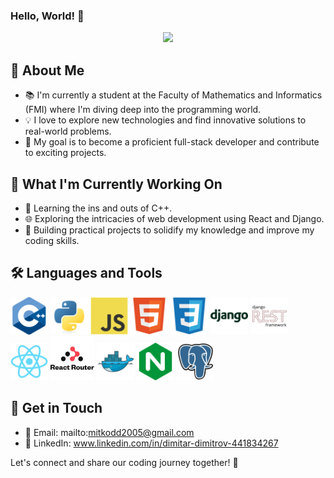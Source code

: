 ### Hello, World! 👋

<div id='header' align='center'>
  <img src='https://media2.giphy.com/media/v1.Y2lkPTc5MGI3NjExdzNndHY2bmM5ZXVlY24xN3gxNjJjcDh2MnYwM3NkMTcyanlwdHlpciZlcD12MV9pbnRlcm5hbF9naWZfYnlfaWQmY3Q9cw/M9gbBd9nbDrOTu1Mqx/giphy.gif' width='100'>
</div>

## 🌱 About Me

- 📚 I'm currently a student at the Faculty of Mathematics and Informatics (FMI) where I'm diving deep into the programming world.
- 💡 I love to explore new technologies and find innovative solutions to real-world problems.
- 🎯 My goal is to become a proficient full-stack developer and contribute to exciting projects.

## 💼 What I'm Currently Working On

- 🐍 Learning the ins and outs of C++.
- 🌐 Exploring the intricacies of web development using React and Django.
- 🚀 Building practical projects to solidify my knowledge and improve my coding skills.

## 🛠️ Languages and Tools
<div>
  <img src="https://github.com/devicons/devicon/blob/master/icons/cplusplus/cplusplus-original.svg" width='60' height='60' />
  <img src='https://raw.githubusercontent.com/devicons/devicon/1119b9f84c0290e0f0b38982099a2bd027a48bf1/icons/python/python-original.svg' width='60' height='60'>
  <img src='https://raw.githubusercontent.com/devicons/devicon/1119b9f84c0290e0f0b38982099a2bd027a48bf1/icons/javascript/javascript-original.svg' width='60' height='60'>
  <img src='https://raw.githubusercontent.com/devicons/devicon/1119b9f84c0290e0f0b38982099a2bd027a48bf1/icons/html5/html5-original.svg' width='60' height='60'>
  <img src='https://raw.githubusercontent.com/devicons/devicon/1119b9f84c0290e0f0b38982099a2bd027a48bf1/icons/css3/css3-original.svg' width='60' height='60'>
  <img src='https://raw.githubusercontent.com/devicons/devicon/1119b9f84c0290e0f0b38982099a2bd027a48bf1/icons/django/django-plain-wordmark.svg' width='60' height='60'>
  <img src='https://github.com/devicons/devicon/blob/master/icons/djangorest/djangorest-original.svg' width='60' height='60'>
  <img src="https://github.com/devicons/devicon/blob/master/icons/react/react-original.svg" width='60' height='60' />
  <img src="https://github.com/devicons/devicon/blob/master/icons/reactrouter/reactrouter-original-wordmark.svg" width='70' height='70' />
  <img src='https://raw.githubusercontent.com/devicons/devicon/1119b9f84c0290e0f0b38982099a2bd027a48bf1/icons/docker/docker-original.svg' width='60' height='60'>
  <img src="https://github.com/devicons/devicon/blob/master/icons/nginx/nginx-original.svg" width='60' height='60' />
  <img src='https://raw.githubusercontent.com/devicons/devicon/1119b9f84c0290e0f0b38982099a2bd027a48bf1/icons/postgresql/postgresql-original.svg' width='60' height='60'>
</div>

## 🌟 Get in Touch

- 📧 Email: mailto:mitkodd2005@gmail.com
- 💼 LinkedIn: www.linkedin.com/in/dimitar-dimitrov-441834267

Let's connect and share our coding journey together! 🚀
